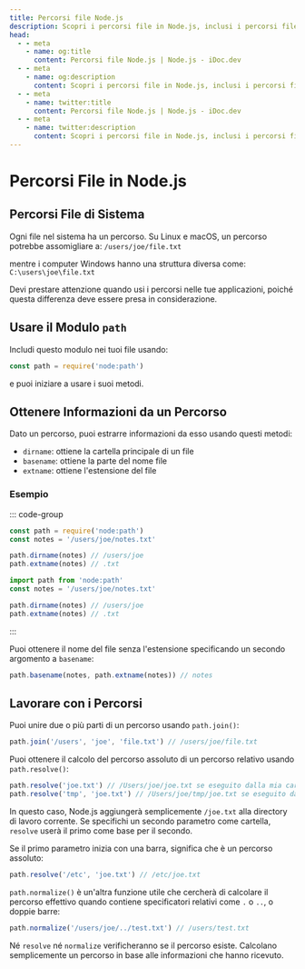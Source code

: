 ```yaml
---
title: Percorsi file Node.js
description: Scopri i percorsi file in Node.js, inclusi i percorsi file di sistema, il modulo `path` e come estrarre informazioni dai percorsi.
head:
  - - meta
    - name: og:title
      content: Percorsi file Node.js | Node.js - iDoc.dev
  - - meta
    - name: og:description
      content: Scopri i percorsi file in Node.js, inclusi i percorsi file di sistema, il modulo `path` e come estrarre informazioni dai percorsi.
  - - meta
    - name: twitter:title
      content: Percorsi file Node.js | Node.js - iDoc.dev
  - - meta
    - name: twitter:description
      content: Scopri i percorsi file in Node.js, inclusi i percorsi file di sistema, il modulo `path` e come estrarre informazioni dai percorsi.
---
```



# Percorsi File in Node.js

## Percorsi File di Sistema

Ogni file nel sistema ha un percorso. Su Linux e macOS, un percorso potrebbe assomigliare a: `/users/joe/file.txt`

mentre i computer Windows hanno una struttura diversa come: `C:\users\joe\file.txt`

Devi prestare attenzione quando usi i percorsi nelle tue applicazioni, poiché questa differenza deve essere presa in considerazione.

## Usare il Modulo `path`

Includi questo modulo nei tuoi file usando:

```javascript
const path = require('node:path')
```

e puoi iniziare a usare i suoi metodi.

## Ottenere Informazioni da un Percorso

Dato un percorso, puoi estrarre informazioni da esso usando questi metodi:

- `dirname`: ottiene la cartella principale di un file
- `basename`: ottiene la parte del nome file
- `extname`: ottiene l'estensione del file

### Esempio

::: code-group

```javascript [CJS]
const path = require('node:path')
const notes = '/users/joe/notes.txt'

path.dirname(notes) // /users/joe
path.extname(notes) // .txt
```

```javascript [MJS]
import path from 'node:path'
const notes = '/users/joe/notes.txt'

path.dirname(notes) // /users/joe
path.extname(notes) // .txt
```

:::

Puoi ottenere il nome del file senza l'estensione specificando un secondo argomento a `basename`:

```javascript
path.basename(notes, path.extname(notes)) // notes
```

## Lavorare con i Percorsi

Puoi unire due o più parti di un percorso usando `path.join()`:

```javascript
path.join('/users', 'joe', 'file.txt') // /users/joe/file.txt
```

Puoi ottenere il calcolo del percorso assoluto di un percorso relativo usando `path.resolve()`:

```javascript
path.resolve('joe.txt') // /Users/joe/joe.txt se eseguito dalla mia cartella home
path.resolve('tmp', 'joe.txt') // /Users/joe/tmp/joe.txt se eseguito dalla mia cartella home
```

In questo caso, Node.js aggiungerà semplicemente `/joe.txt` alla directory di lavoro corrente. Se specifichi un secondo parametro come cartella, `resolve` userà il primo come base per il secondo.

Se il primo parametro inizia con una barra, significa che è un percorso assoluto:

```javascript
path.resolve('/etc', 'joe.txt') // /etc/joe.txt
```

`path.normalize()` è un'altra funzione utile che cercherà di calcolare il percorso effettivo quando contiene specificatori relativi come `.` o `..`, o doppie barre:

```javascript
path.normalize('/users/joe/../test.txt') // /users/test.txt
```

Né `resolve` né `normalize` verificheranno se il percorso esiste. Calcolano semplicemente un percorso in base alle informazioni che hanno ricevuto.

